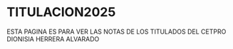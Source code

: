 # TITULACION2025
ESTA PAGINA ES PARA VER LAS NOTAS DE LOS TITULADOS DEL CETPRO DIONISIA HERRERA ALVARADO
